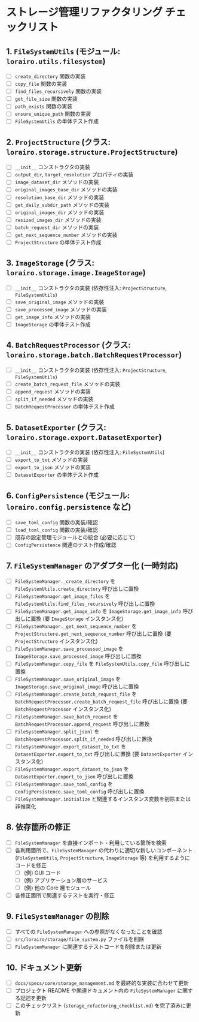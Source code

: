 # ストレージ管理リファクタリング チェックリスト

## 1. `FileSystemUtils` (モジュール: `lorairo.utils.filesystem`)

-   [ ] `create_directory` 関数の実装
-   [ ] `copy_file` 関数の実装
-   [ ] `find_files_recursively` 関数の実装
-   [ ] `get_file_size` 関数の実装
-   [ ] `path_exists` 関数の実装
-   [ ] `ensure_unique_path` 関数の実装
-   [ ] `FileSystemUtils` の単体テスト作成

## 2. `ProjectStructure` (クラス: `lorairo.storage.structure.ProjectStructure`)

-   [ ] `__init__` コンストラクタの実装
-   [ ] `output_dir`, `target_resolution` プロパティの実装
-   [ ] `image_dataset_dir` メソッドの実装
-   [ ] `original_images_base_dir` メソッドの実装
-   [ ] `resolution_base_dir` メソッドの実装
-   [ ] `get_daily_subdir_path` メソッドの実装
-   [ ] `original_images_dir` メソッドの実装
-   [ ] `resized_images_dir` メソッドの実装
-   [ ] `batch_request_dir` メソッドの実装
-   [ ] `get_next_sequence_number` メソッドの実装
-   [ ] `ProjectStructure` の単体テスト作成

## 3. `ImageStorage` (クラス: `lorairo.storage.image.ImageStorage`)

-   [ ] `__init__` コンストラクタの実装 (依存性注入: `ProjectStructure`, `FileSystemUtils`)
-   [ ] `save_original_image` メソッドの実装
-   [ ] `save_processed_image` メソッドの実装
-   [ ] `get_image_info` メソッドの実装
-   [ ] `ImageStorage` の単体テスト作成

## 4. `BatchRequestProcessor` (クラス: `lorairo.storage.batch.BatchRequestProcessor`)

-   [ ] `__init__` コンストラクタの実装 (依存性注入: `ProjectStructure`, `FileSystemUtils`)
-   [ ] `create_batch_request_file` メソッドの実装
-   [ ] `append_request` メソッドの実装
-   [ ] `split_if_needed` メソッドの実装
-   [ ] `BatchRequestProcessor` の単体テスト作成

## 5. `DatasetExporter` (クラス: `lorairo.storage.export.DatasetExporter`)

-   [ ] `__init__` コンストラクタの実装 (依存性注入: `FileSystemUtils`)
-   [ ] `export_to_txt` メソッドの実装
-   [ ] `export_to_json` メソッドの実装
-   [ ] `DatasetExporter` の単体テスト作成

## 6. `ConfigPersistence` (モジュール: `lorairo.config.persistence` など)

-   [ ] `save_toml_config` 関数の実装/確認
-   [ ] `load_toml_config` 関数の実装/確認
-   [ ] 既存の設定管理モジュールとの統合 (必要に応じて)
-   [ ] `ConfigPersistence` 関連のテスト作成/確認

## 7. `FileSystemManager` のアダプター化 (一時対応)

-   [ ] `FileSystemManager._create_directory` を `FileSystemUtils.create_directory` 呼び出しに置換
-   [ ] `FileSystemManager.get_image_files` を `FileSystemUtils.find_files_recursively` 呼び出しに置換
-   [ ] `FileSystemManager.get_image_info` を `ImageStorage.get_image_info` 呼び出しに置換 (要 `ImageStorage` インスタンス化)
-   [ ] `FileSystemManager._get_next_sequence_number` を `ProjectStructure.get_next_sequence_number` 呼び出しに置換 (要 `ProjectStructure` インスタンス化)
-   [ ] `FileSystemManager.save_processed_image` を `ImageStorage.save_processed_image` 呼び出しに置換
-   [ ] `FileSystemManager.copy_file` を `FileSystemUtils.copy_file` 呼び出しに置換
-   [ ] `FileSystemManager.save_original_image` を `ImageStorage.save_original_image` 呼び出しに置換
-   [ ] `FileSystemManager.create_batch_request_file` を `BatchRequestProcessor.create_batch_request_file` 呼び出しに置換 (要 `BatchRequestProcessor` インスタンス化)
-   [ ] `FileSystemManager.save_batch_request` を `BatchRequestProcessor.append_request` 呼び出しに置換
-   [ ] `FileSystemManager.split_jsonl` を `BatchRequestProcessor.split_if_needed` 呼び出しに置換
-   [ ] `FileSystemManager.export_dataset_to_txt` を `DatasetExporter.export_to_txt` 呼び出しに置換 (要 `DatasetExporter` インスタンス化)
-   [ ] `FileSystemManager.export_dataset_to_json` を `DatasetExporter.export_to_json` 呼び出しに置換
-   [ ] `FileSystemManager.save_toml_config` を `ConfigPersistence.save_toml_config` 呼び出しに置換
-   [ ] `FileSystemManager.initialize` と関連するインスタンス変数を削除または非推奨化

## 8. 依存箇所の修正

-   [ ] `FileSystemManager` を直接インポート・利用している箇所を検索
-   [ ] 各利用箇所で、`FileSystemManager` の代わりに適切な新しいコンポーネント (`FileSystemUtils`, `ProjectStructure`, `ImageStorage` 等) を利用するようにコードを修正
    -   [ ] (例) GUI コード
    -   [ ] (例) アプリケーション層のサービス
    -   [ ] (例) 他の Core 層モジュール
-   [ ] 各修正箇所で関連するテストを実行・修正

## 9. `FileSystemManager` の削除

-   [ ] すべての `FileSystemManager` への参照がなくなったことを確認
-   [ ] `src/lorairo/storage/file_system.py` ファイルを削除
-   [ ] `FileSystemManager` に関連するテストコードを削除または更新

## 10. ドキュメント更新

-   [ ] `docs/specs/core/storage_management.md` を最終的な実装に合わせて更新
-   [ ] プロジェクト README や関連ドキュメント内の `FileSystemManager` に関する記述を更新
-   [ ] このチェックリスト (`storage_refactoring_checklist.md`) を完了済みに更新 